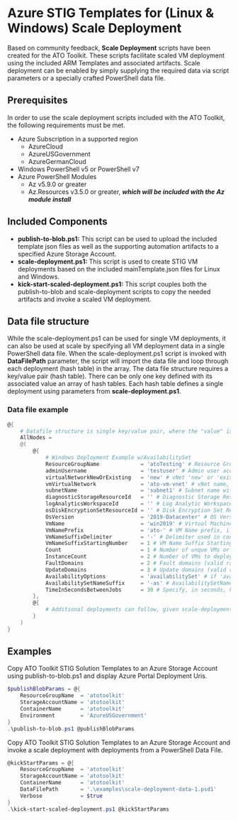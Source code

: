 # Azure STIG Templates for (Linux & Windows) Scale Deployment

Based on community feedback, **Scale Deployment** scripts have been created for the ATO Toolkit. These scripts facilitate scaled VM deployment using the included ARM Templates and associated artifacts. Scale deployment can be enabled by simply supplying the required data via script parameters or a specially crafted PowerShell data file.

## Prerequisites

In order to use the scale deployment scripts included with the ATO Toolkit, the following requirements must be met.

* Azure Subscription in a supported region
  * AzureCloud
  * AzureUSGovernment
  * AzureGermanCloud
* Windows PowerShell v5 or PowerShell v7
* Azure PowerShell Modules
  * Az v5.9.0 or greater
  * Az.Resources v3.5.0 or greater, ***which will be included with the Az module install***

## Included Components

* **publish-to-blob.ps1:** This script can be used to upload the included template json files as well as the supporting automation artifacts to a specified Azure Storage Account.
* **scale-deployment.ps1:** This script is used to create STIG VM deployments based on the included mainTemplate.json files for Linux and Windows.
* **kick-start-scaled-deployment.ps1:** This script couples both the publish-to-blob and scale-deployment scripts to copy the needed artifacts and invoke a scaled VM deployment.

## Data file structure

While the scale-deployment.ps1 can be used for single VM deployments, it can also be used at scale by specifying all VM deployment data in a single PowerShell data file. When the scale-deployment.ps1 script is invoked with **DataFilePath** parameter, the script will import the data file and loop through each deployment (hash table) in the array. The data file structure requires a key/value pair (hash table). There can be only one key defined with its associated value an array of hash tables. Each hash table defines a single deployment using parameters from **scale-deployment.ps1**.

### Data file example

```PowerShell
@{
    # Datafile structure is single key/value pair, where the "value" is an array of hashtables decribing each VM deployment.
    AllNodes =
    @(
        @{
            # Windows Deployment Example w/AvailabilitySet
            ResourceGroupName             = 'atoTesting' # Resource Group name
            adminUsername                 = 'testuser' # Admin user account name for VM
            virtualNetworkNewOrExisting   = 'new' # vNet 'new' or 'existing'
            vmVirtualNetwork              = 'ato-vm-vnet' # vNet name, creates new if not does exist
            subnetName                    = 'subnet1' # Subnet name within specified vNet
            diagnosticStorageResourceId   = '' # Diagnostic Storage Resource Id (Get-AzStorageAccount -ResourceGroupName <ResourceGroupName> -Name <diagStorageAcctName>).Id
            logAnalyticsWorkspaceId       = '' # Log Analytic Workspace Id (Get-AzOperationalInsightsWorkspace -ResourceGroupName <ResourceGroupName> -Name <WorkspaceName>).ResourceId
            osDiskEncryptionSetResourceId = '' # Disk Encryption Set Resource Id (Get-AzDiskEncryptionSet -ResourceGroupName <ResourceGroupName> -Name <DiskEncryptionSetName>).Id
            OsVersion                     = '2019-Datacenter' # OS Version, i.e.: '2019-Datacenter', '2016-Datacenter', '19h2-ent'
            VmName                        = 'win2019' # Virtual Machine Name, this will be the base name used in conjunction with VmNamePrefix, VmNameSuffixDelimiter and VmNameSuffixStartingNumber
            VmNamePrefix                  = 'ato-' # VM Name prefix, i.e.: 'ato-'
            VmNameSuffixDelimiter         = '-' # Delimiter used in conjunction with VmName and Suffix Starting Number, i.e.: '-'
            VmNameSuffixStartingNumber    = 1 # VM Name Suffix Starting number, used to create unique VM Name, i.e.: 1
            Count                         = 1 # Number of unque VMs or VM Availability Sets to deploy, i.e.: 2
            InstanceCount                 = 2 # Number of VMs to deploy per Availability Set (valid range 1-5), i.e.: 2
            FaultDomains                  = 2 # Fault domains (valid range 1-3), i.e.: 2
            UpdateDomains                 = 3 # Update domains (valid range 1-5), i.e.: 3
            AvailabilityOptions           = 'availabilitySet' # if 'availabilitySet' is specified, AvailabilitySet is created. 'default' no AvailabilitySet is created
            AvailabilitySetNameSuffix     = '-as' # AvailabilitySetName Suffix to be used with scaled deployment, i.e.: '-as'
            TimeInSecondsBetweenJobs      = 30 # Specify, in seconds, how long to wait before executing the next deployment. This is useful when creating a new vNet with the first deployment, min/default value is 10
        },
        @{
            # Additional deployments can follow, given scale-deployment.ps1 parameters within this hash table and following hash tables.
        }
    )
}
```

## Examples

Copy ATO Toolkit STIG Solution Templates to an Azure Storage Account using publish-to-blob.ps1 and display Azure Portal Deployment Uris.

```PowerShell
$publishBlobParams = @{
    ResourceGroupName  = 'atotoolkit'
    StorageAccountName = 'atotoolkit'
    ContainerName      = 'atotoolkit'
    Environment        = 'AzureUSGovernment'
}
.\publish-to-blob.ps1 @publishBlobParams
```

Copy ATO Toolkit STIG Solution Templates to an Azure Storage Account and invoke a scale deployment with deployments from a PowerShell Data File.

```PowerShell
@kickStartParams = @{
    ResourceGroupName  = 'atotoolkit'
    StorageAccountName = 'atotoolkit'
    ContainerName      = 'atotoolkit'
    DataFilePath       = '.\examples\scale-deployment-data-1.psd1'
    Verbose            = $true
}
.\kick-start-scaled-deployment.ps1 @kickStartParams
```

